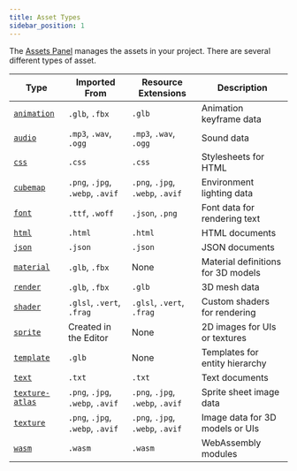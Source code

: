 ```yaml
---
title: Asset Types
sidebar_position: 1
---
```


The [Assets Panel](/user-manual/editor/assets.md) manages the assets in your project. There are several different types of asset.

| Type                                | Imported From                    | Resource Extensions              | Description                             |
| ----------------------------------- | -------------------------------- | -------------------------------- | --------------------------------------- |
| [`animation`](animation.md)         | `.glb`, `.fbx`                   | `.glb`                           | Animation keyframe data                 |
| [`audio`](audio.md)                 | `.mp3`, `.wav`, `.ogg`           | `.mp3`, `.wav`, `.ogg`           | Sound data                              |
| [`css`](css.md)                     | `.css`                           | `.css`                           | Stylesheets for HTML                    |
| [`cubemap`](cubemap.md)             | `.png`, `.jpg`, `.webp`, `.avif` | `.png`, `.jpg`, `.webp`, `.avif` | Environment lighting data               |
| [`font`](font.md)                   | `.ttf`, `.woff`                  | `.json`, `.png`                  | Font data for rendering text            |
| [`html`](html.md)                   | `.html`                          | `.html`                          | HTML documents                          |
| [`json`](json.md)                   | `.json`                          | `.json`                          | JSON documents                          |
| [`material`](material.md)           | `.glb`, `.fbx`                   | None                             | Material definitions for 3D models      |
| [`render`](render.md)               | `.glb`, `.fbx`                   | `.glb`                           | 3D mesh data                            |
| [`shader`](shader.md)               | `.glsl`, `.vert`, `.frag`        | `.glsl`, `.vert`, `.frag`        | Custom shaders for rendering            |
| [`sprite`](sprite.md)               | Created in the Editor            | None                             | 2D images for UIs or textures           |
| [`template`](template.md)           | `.glb`                           | None                             | Templates for entity hierarchy          |
| [`text`](text.md)                   | `.txt`                           | `.txt`                           | Text documents                          |
| [`texture-atlas`](texture-atlas.md) | `.png`, `.jpg`, `.webp`, `.avif` | `.png`, `.jpg`, `.webp`, `.avif` | Sprite sheet image data                 |
| [`texture`](texture.md)             | `.png`, `.jpg`, `.webp`, `.avif` | `.png`, `.jpg`, `.webp`, `.avif` | Image data for 3D models or UIs         |
| [`wasm`](wasm.md)                   | `.wasm`                          | `.wasm`                          | WebAssembly modules                     |
